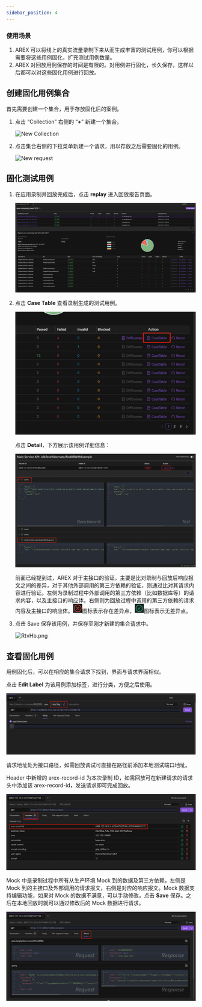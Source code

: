 ```yaml
---
sidebar_position: 4
---
```


### 使用场景

1. AREX 可以将线上的真实流量录制下来从而生成丰富的测试用例，你可以根据需要将这些用例固化，扩充测试用例数量。
2. AREX 对回放用例保存的时间是有限的。对用例进行固化，长久保存，这样以后都可以对这些固化用例进行回放。

## 创建固化用例集合

首先需要创建一个集合，用于存放固化后的案例。

1. 点击 “Collection” 右侧的 “**+**” 新建一个集合。

    <img src="https://i.328888.xyz/2023/02/09/3TiPX.png" alt="New Collection" width="400" height="" />

2. 点击集合右侧的下拉菜单新建一个请求，用以存放之后需要固化的用例。

    <img src="https://i.328888.xyz/2023/02/09/3T59J.png" alt="New request" width="400" height="" />

## 固化测试用例

1. 在应用录制并回放完成后，点击 **replay** 进入回放报告页面。

    ![回放报告](../resource/c3.report2.png)

2. 点击 **Case Table** 查看录制生成的测试用例。

    ![用例](../resource/c3.case.png)

    点击 **Detail**，下方展示该用例详细信息：

    ![用例细节](../resource/c3.detail.png)
    
    前面已经提到过，AREX 对于主接口的验证，主要是比对录制与回放后响应报文之间的差异，对于其他外部调用的第三方依赖的验证，则通过比对其请求内容进行验证。左侧为录制过程中外部调用的第三方依赖（比如数据库等）的请求内容，以及主接口的响应体。右侧则为回放过程中调用的第三方依赖的请求内容及主接口的响应体。![](../resource/c3.fail.png)图标表示存在差异点，![](../resource/c2.save.png)图标表示无差异点。

3. 点击 Save 保存该用例，并保存至刚才新建的集合请求中。

    <img src="https://i.328888.xyz/2023/02/10/RtvHb.png" alt="RtvHb.png" width="400" height="" />

## 查看固化用例

用例固化后，可以在相应的集合请求下找到，界面与请求界面相似。

点击 **Edit Label** 为该用例添加标签，进行分类，方便之后使用。

![查看用例](../resource/c3.case.3.png)

请求地址处为接口路径，如需回放调试可直接在路径前添加本地测试端口地址。

Header 中新增的 arex-record-id 为本次录制 ID，如需回放可在新建请求的请求头中添加该 arex-record-id，发送请求即可完成回放。

![查看用例](../resource/c3.case1.png)

Mock 中是录制过程中所有从生产环境 Mock 到的数据及第三方依赖，左侧是 Mock 到的主接口及外部调用的请求报文，右侧是对应的响应报文。Mock 数据支持编辑功能，如果对 Mock 的数据不满意，可以手动修改，点击 **Save** 保存。之后在本地回放时就可以通过修改后的 Mock 数据进行请求。

![查看用例](../resource/c3.case2.png)
